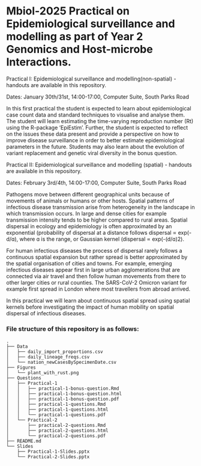 # Mbiol-2025 Practical on Epidemiological surveillance and modelling as part of Year 2 Genomics and Host-microbe Interactions.

Practical I: Epidemiological surveillance and modelling(non-spatial) - handouts are available in this repository.

Dates: January 30th/31st, 14:00-17:00, Computer Suite, South Parks Road

In this first practical the student is expected to learn about epidemiological case count data and standard techniques to visualise and analyse them. The student will learn estimating the time-varying reproduction number (Rt) using the R-package ‘EpiEstim’. Further, the student is expected to reflect on the issues these data present and provide a perspective on how to improve disease surveillance in order to better estimate epidemiological parameters in the future. Students may also learn about the evolution of variant replacement and genetic viral diversity in the bonus question.

Practical II: Epidemiological surveillance and modelling (spatial) - handouts are available in this repository.

Dates: February 3rd/4th, 14:00-17:00, Computer Suite, South Parks Road

Pathogens move between different geographical units because of movements of animals or humans or other hosts. Spatial patterns of infectious disease transmission arise from heterogeneity in the landscape in which transmission occurs. In large and dense cities for example transmission intensity tends to be higher compared to rural areas. Spatial dispersal in ecology and epidemiology is often approximated by an exponential (probability of dispersal at a distance follows  dispersal ∝ exp(-d/ɑ), where ɑ is the range, or Gaussian kernel (dispersal ∝ exp(-(d/ɑ)2).
 
For human infectious diseases the process of dispersal rarely follows a continuous spatial expansion but rather spread is better approximated by the spatial organisation of cities and towns. For example, emerging infectious diseases appear first in large urban agglomerations that are connected via air travel and then follow human movements from there to other larger cities or rural counties. The SARS-CoV-2 Omicron variant for example first spread in London where most travellers from abroad arrived.

In this practical we will learn about continuous spatial spread using spatial kernels before investigating the impact of human mobility on spatial dispersal of infectious diseases.

### File structure of this repository is as follows:
```
.
├── Data
│   ├── daily_import_proportions.csv
│   ├── daily_lineage_freqs.csv
│   └── nation_newCasesBySpecimenDate.csv
├── Figures
│   └── plant_with_rust.png
├── Questions
│   ├── Practical-1
│   │   ├── practical-1-bonus-question.Rmd
│   │   ├── practical-1-bonus-question.html
│   │   ├── practical-1-bonus-question.pdf
│   │   ├── practical-1-questions.Rmd
│   │   ├── practical-1-questions.html
│   │   └── practical-1-questions.pdf
│   └── Practical-2
│       ├── practical-2-questions.Rmd
│       ├── practical-2-questions.html
│       └── practical-2-questions.pdf
├── README.md
└── Slides
    ├── Practical-1-Slides.pptx
    └── Practical-2-Slides.pptx
```
